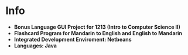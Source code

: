 # Info
- **Bonus Language GUI Project for 1213 (Intro to Computer Science II)**
- **Flashcard Program for Mandarin to English and English to Mandarin**
- **Integrated Development Enviroment: Netbeans**
- **Languages: Java**
